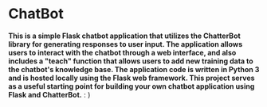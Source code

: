 # ChatBot 

**This is a simple Flask chatbot application that utilizes the ChatterBot library for generating responses to user input. The application allows users to interact with the chatbot through a web interface, and also includes a "teach" function that allows users to add new training data to the chatbot's knowledge base. The application code is written in Python 3 and is hosted locally using the Flask web framework. This project serves as a useful starting point for building your own chatbot application using Flask and ChatterBot.** : )

